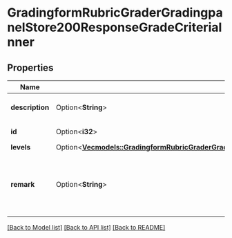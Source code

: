 # GradingformRubricGraderGradingpanelStore200ResponseGradeCriteriaInner

## Properties

Name | Type | Description | Notes
------------ | ------------- | ------------- | -------------
**description** | Option<**String**> | Description of the Criteria | [optional]
**id** | Option<**i32**> | ID of the Criteria | [optional]
**levels** | Option<[**Vec<models::GradingformRubricGraderGradingpanelStore200ResponseGradeCriteriaInnerLevelsInner>**](gradingform_rubric_grader_gradingpanel_store_200_response_grade_criteria_inner_levels_inner.md)> |  | [optional]
**remark** | Option<**String**> | Any remarks for this criterion for the user being assessed | [optional]

[[Back to Model list]](../README.md#documentation-for-models) [[Back to API list]](../README.md#documentation-for-api-endpoints) [[Back to README]](../README.md)


